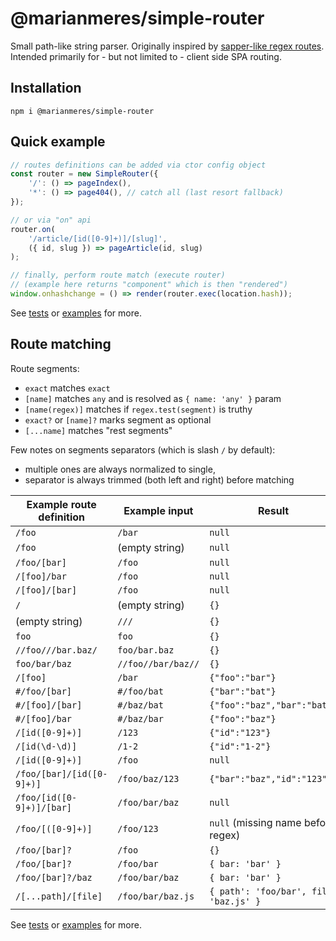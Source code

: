# @marianmeres/simple-router

Small path-like string parser. Originally inspired by
[sapper-like regex routes](https://sapper.svelte.dev/docs#Regexes_in_routes).
Intended primarily for - but not limited to - client side SPA routing.

## Installation

```shell
npm i @marianmeres/simple-router
```

## Quick example

```js
// routes definitions can be added via ctor config object
const router = new SimpleRouter({
    '/': () => pageIndex(),
    '*': () => page404(), // catch all (last resort fallback)
});

// or via "on" api
router.on(
    '/article/[id([0-9]+)]/[slug]',
    ({ id, slug }) => pageArticle(id, slug)
);

// finally, perform route match (execute router)
// (example here returns "component" which is then "rendered")
window.onhashchange = () => render(router.exec(location.hash));
```

See [tests](tests) or [examples](examples) for more.

## Route matching

Route segments:
- `exact` matches `exact`
- `[name]` matches `any` and is resolved as `{ name: 'any' }` param
- `[name(regex)]` matches if `regex.test(segment)` is truthy
- `exact?` or `[name]?` marks segment as optional
- `[...name]` matches "rest segments"

Few notes on segments separators (which is slash `/` by default):
- multiple ones are always normalized to single,
- separator is always trimmed (both left and right) before matching

| Example route definition  | Example input      | Result                      |
| ------------------------- | ------------------ | --------------------------- |
| `/foo`                    | `/bar`             | `null`                      |
| `/foo`                    | (empty string)     | `null`                      |
| `/foo/[bar]`              | `/foo`             | `null`                      |
| `/[foo]/bar`              | `/foo`             | `null`                      |
| `/[foo]/[bar]`            | `/foo`             | `null`                      |
| `/`                       | (empty string)     | `{}`                        |
| (empty string)            | `///`              | `{}`                        |
| `foo`                     | `foo`              | `{}`                        |
| `//foo///bar.baz/`        | `foo/bar.baz`      | `{}`                        |
| `foo/bar/baz`             | `//foo//bar/baz//` | `{}`                        |
| `/[foo]`                  | `/bar`             | `{"foo":"bar"}`             |
| `#/foo/[bar]`             | `#/foo/bat`        | `{"bar":"bat"}`             |
| `#/[foo]/[bar]`           | `#/baz/bat`        | `{"foo":"baz","bar":"bat"}` |
| `#/[foo]/bar`             | `#/baz/bar`        | `{"foo":"baz"}`             |
| `/[id([0-9]+)]`           | `/123`             | `{"id":"123"}`              |
| `/[id(\d-\d)]`            | `/1-2`             | `{"id":"1-2"}`              |
| `/[id([0-9]+)]`           | `/foo`             | `null`                      |
| `/foo/[bar]/[id([0-9]+)]` | `/foo/baz/123`     | `{"bar":"baz","id":"123"}`  |
| `/foo/[id([0-9]+)]/[bar]` | `/foo/bar/baz`     | `null`                      |
| `/foo/[([0-9]+)]`         | `/foo/123`         | `null` (missing name before regex) |
| `/foo/[bar]?`             | `/foo`             | `{}`                        |
| `/foo/[bar]?`             | `/foo/bar`         | `{ bar: 'bar' }`            |
| `/foo/[bar]?/baz`         | `/foo/bar/baz`     | `{ bar: 'bar' }`            |
| `/[...path]/[file]`       | `/foo/bar/baz.js`  | `{ path': 'foo/bar', file: 'baz.js' }`|
See [tests](tests) or [examples](examples) for more.

